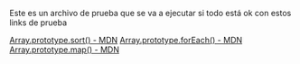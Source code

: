 Este es un archivo de prueba
que se va a ejecutar si todo está ok
con estos links de prueba

[Array.prototype.sort() - MDN](https://developer.mozilla.org/es/docs/Web/JavaScript/Reference/Global_Objects/Array/sort)
[Array.prototype.forEach() - MDN](https://developer.mozilla.org/es/docs/Web/JavaScript/Reference/Global_Objects/Array/forEach)
[Array.prototype.map() - MDN](https://developer.mozilla.org/es/docs/Web/JavaScript/Reference/Global_Objects/Array/map)
